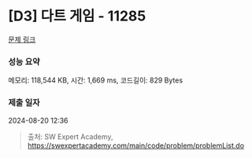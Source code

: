 # [D3] 다트 게임 - 11285 

[문제 링크](https://swexpertacademy.com/main/code/problem/problemDetail.do?contestProbId=AXZuaLsqz9wDFAST) 

### 성능 요약

메모리: 118,544 KB, 시간: 1,669 ms, 코드길이: 829 Bytes

### 제출 일자

2024-08-20 12:36



> 출처: SW Expert Academy, https://swexpertacademy.com/main/code/problem/problemList.do